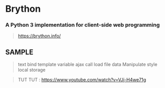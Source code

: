# Brython 
### A Python 3 implementation for client-side web programming
> https://brython.info/

## SAMPLE
> text bind
> template variable
> ajax call
> load file data
> Manipulate style
> local storage




> TUT TUT : https://www.youtube.com/watch?v=VJj-H4we71g